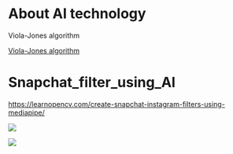 

# About AI technology


Viola-Jones algorithm


<a href="https://towardsdatascience.com/the-intuition-behind-facial-detection-the-viola-jones-algorithm-29d9106b6999">Viola-Jones algorithm</a>




# Snapchat_filter_using_AI






https://learnopencv.com/create-snapchat-instagram-filters-using-mediapipe/


<p><a><img src="https://user-images.githubusercontent.com/58718316/167988694-74b02919-9bbc-4005-ab2b-a5a753adc13b.jpeg"></p></a>

<p><a><img src="https://user-images.githubusercontent.com/58718316/167988722-511577c2-6539-455d-aa08-3068ae7a178c.jpg"></p></a>
